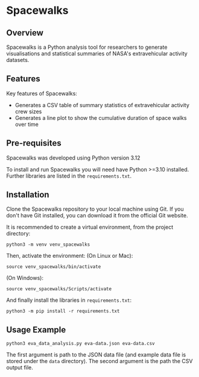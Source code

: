 # Spacewalks

## Overview
Spacewalks is a Python analysis tool for researchers to generate visualisations
and statistical summaries of NASA's extravehicular activity datasets.

## Features
Key features of Spacewalks:

- Generates a CSV table of summary statistics of extravehicular activity crew sizes
- Generates a line plot to show the cumulative duration of space walks over time

## Pre-requisites

Spacewalks was developed using Python version 3.12

To install and run Spacewalks you will need have Python >=3.10
installed. Further libraries are listed in the `requirements.txt`.

## Installation

Clone the Spacewalks repository to your local machine using Git.
If you don't have Git installed, you can download it from the official Git website.

It is recommended to create a virtual environment, from the project directory:

```
python3 -m venv venv_spacewalks
```
Then, activate the environment:
(On Linux or Mac):
```
source venv_spacewalks/bin/activate
```
(On Windows):
```
source venv_spacewalks/Scripts/activate
```
And finally install the libraries in `requirements.txt`:
```
python3 -m pip install -r requirements.txt
```

## Usage Example

```
python3 eva_data_analysis.py eva-data.json eva-data.csv
```
The first argument is path to the JSON data file (and example data file is stored under the `data` directory).
The second argument is the path the CSV output file.
